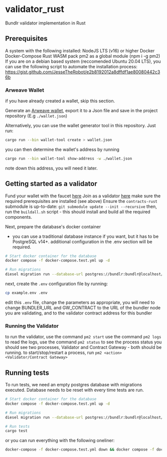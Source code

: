 # validator_rust

Bundlr validator implementation in Rust

## Prerequisites
A system with the following installed:
NodeJS LTS (v16) or higher
Docker
Docker-Compose
Rust
WASM pack
pm2 as a global module (npm i -g pm2)
If you are on a debian based system (reccomended Ubuntu 20.04 LTS), you can use the following script to automate the installation process: https://gist.github.com/JesseTheRobot/e2b8192012a8dffdf1ae80080442c36b



### Arweave Wallet
if you have already created a wallet, skip this section.

Generate an [Arweave wallet](https://docs.arweave.org/info/wallets/arweave-web-extension-wallet), export it to a Json file and save in the project repository (E.g `./wallet.json`)

Alternatively, you can use the wallet generator tool in this repository. Just run:

```sh
cargo run --bin wallet-tool create > wallet.json
```

you can then determine the wallet's address by running

```sh
cargo run --bin wallet-tool show-address -w ./wallet.json
```

note down this address, you will need it later.



## Getting started as a validator
Fund your wallet with the faucet [here](http://bundlr.network)
Join as a validator [here](http://bundlr.network)
make sure the required prerequisites are installed (see above)
Ensure the `contracts-rust` submodule is up-to-date:
`git submodule update --init --recursive`
then, run the `buildall.sh` script - this should install and build all the required components.

Next, prepare the database's docker container 
- you can use a traditional database instance if you want, but it has to be PostgreSQL v14+. additional configuration in the .env section will be required.

```sh
# Start docker container for the database
docker compose -f docker-compose.test.yml up -d

# Run migrations
diesel migration run --database-url postgres://bundlr:bundlr@localhost/bundlr
```

next, create the `.env` configuration file by running:
```sh
cp example.env .env
```
edit this `.env` file, change the parameters as appropriate, 
you will need to change BUNDLER_URL and GW_CONTRACT to the URL of the bundler node you are validating,
and to the validator contract address for this bundler


### Running the Validator

to run the validator, use the command  `pm2 start`
use the command `pm2 logs` to read the logs,
use the command `pm2 status` to see the process status
you should see two processes, Validator and Contract Gateway - both should be running.
to start/stop/restart a process, run `pm2 <action> <Validator/Contract Gateway>`



## Running tests

To run tests, we need an empty postgres database with migrations executed. Database needs to be reset with every time tests are run.

```sh
# Start docker container for the database
docker compose -f docker-compose.test.yml up -d

# Run migrations
diesel migration run --database-url postgres://bundlr:bundlr@localhost/bundlr

# Run tests
cargo test
```

or you can run everything with the following oneliner:

```sh
docker-compose -f docker-compose.test.yml down && docker compose -f docker-compose.test.yml up -d && sleep 5 && diesel migration run --database-url postgres://bundlr:bundlr@localhost/bundlr && cargo test
```
